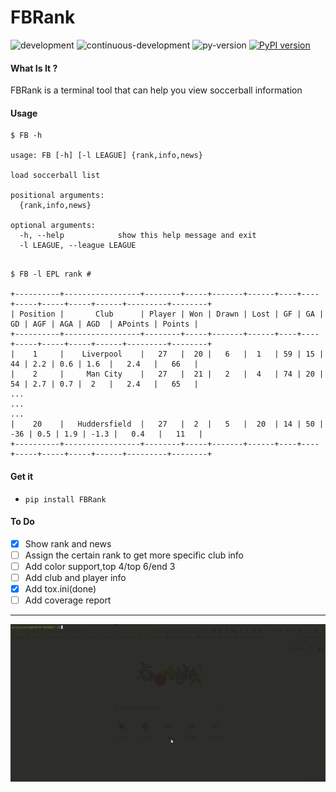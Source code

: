 # FBRank
![development](https://img.shields.io/badge/FB-Development-green.svg)
![continuous-development](https://travis-ci.org/Allianzcortex/FBRank.svg?branch=master)
![py-version](https://img.shields.io/pypi/pyversions/Django.svg)
[![PyPI version](https://badge.fury.io/py/FBRank.svg)](https://badge.fury.io/py/FBRank)

#### What Is It ?

FBRank is a terminal tool that can help you view soccerball information

#### Usage

```
$ FB -h

usage: FB [-h] [-l LEAGUE] {rank,info,news}

load soccerball list

positional arguments:
  {rank,info,news}

optional arguments:
  -h, --help            show this help message and exit
  -l LEAGUE, --league LEAGUE

```

```

$ FB -l EPL rank # 

+----------+-----------------+--------+-----+-------+------+----+----+-----+-----+-----+------+---------+--------+
| Position |       Club      | Player | Won | Drawn | Lost | GF | GA |  GD | AGF | AGA | AGD  | APoints | Points |
+----------+-----------------+--------+-----+-------+------+----+----+-----+-----+-----+------+---------+--------+
|    1     |    Liverpool    |   27   |  20 |   6   |  1   | 59 | 15 |  44 | 2.2 | 0.6 | 1.6  |   2.4   |   66   |
|    2     |     Man City    |   27   |  21 |   2   |  4   | 74 | 20 |  54 | 2.7 | 0.7 |  2   |   2.4   |   65   |
...
...
...
|    20    |   Huddersfield  |   27   |  2  |   5   |  20  | 14 | 50 | -36 | 0.5 | 1.9 | -1.3 |   0.4   |   11   |
+----------+-----------------+--------+-----+-------+------+----+----+-----+-----+-----+------+---------+--------+

```


#### Get it

-  `pip install FBRank`


#### To Do

- [x] Show rank and news
- [ ] Assign the certain rank to get more specific club info
- [ ] Add color support,top 4/top 6/end 3
- [ ] Add club and player info
- [x] Add tox.ini(done) 
- [ ] Add coverage report

---

![show](demo.gif)

